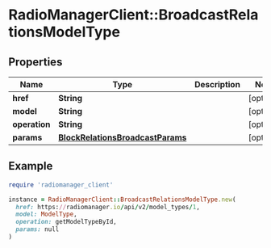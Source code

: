 # RadioManagerClient::BroadcastRelationsModelType

## Properties

| Name | Type | Description | Notes |
| ---- | ---- | ----------- | ----- |
| **href** | **String** |  | [optional] |
| **model** | **String** |  | [optional] |
| **operation** | **String** |  | [optional] |
| **params** | [**BlockRelationsBroadcastParams**](BlockRelationsBroadcastParams.md) |  | [optional] |

## Example

```ruby
require 'radiomanager_client'

instance = RadioManagerClient::BroadcastRelationsModelType.new(
  href: https://radiomanager.io/api/v2/model_types/1,
  model: ModelType,
  operation: getModelTypeById,
  params: null
)
```

